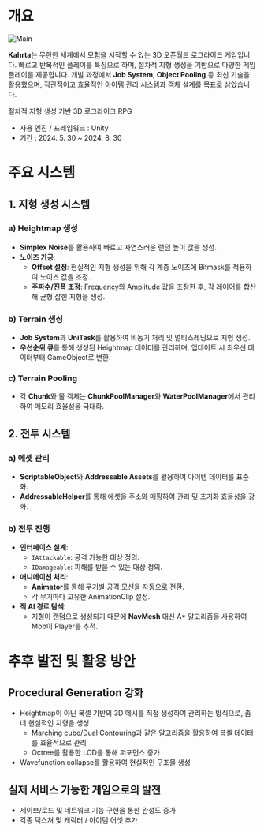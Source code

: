 # 개요

![Main](https://github.com/user-attachments/assets/e6063558-8b3e-45cb-9a73-78e2043aee5f)

**Kahrta**는 무한한 세계에서 모험을 시작할 수 있는 3D 오픈월드 로그라이크 게임입니다. 빠르고 반복적인 플레이를 특징으로 하며, 절차적 지형 생성을 기반으로 다양한 게임플레이를 제공합니다. 개발 과정에서 **Job System**, **Object Pooling** 등 최신 기술을 활용했으며, 직관적이고 효율적인 아이템 관리 시스템과 객체 설계를 목표로 삼았습니다.

절차적 지형 생성 기반 3D 로그라이크 RPG

- 사용 엔진 / 프레임워크 : Unity
- 기간 : 2024. 5. 30 ~ 2024. 8. 30

# 주요 시스템

## 1. **지형 생성 시스템**

### a) Heightmap 생성

- **Simplex Noise**를 활용하여 빠르고 자연스러운 랜덤 높이 값을 생성.
- **노이즈 가공**:
    - **Offset 설정**: 현실적인 지형 생성을 위해 각 계층 노이즈에 Bitmask를 적용하여 노이즈 값을 조정.
    - **주파수/진폭 조정**: Frequency와 Amplitude 값을 조정한 후, 각 레이어를 합산해 균형 잡힌 지형을 생성.

### b) Terrain 생성

- **Job System**과 **UniTask**를 활용하여 비동기 처리 및 멀티스레딩으로 지형 생성.
- **우선순위 큐**를 통해 생성된 Heightmap 데이터를 관리하며, 업데이트 시 최우선 데이터부터 GameObject로 변환.

### c) Terrain Pooling

- 각 **Chunk**와 물 객체는 **ChunkPoolManager**와 **WaterPoolManager**에서 관리하여 메모리 효율성을 극대화.

## 2. **전투 시스템**

### a) 에셋 관리

- **ScriptableObject**와 **Addressable Assets**를 활용하여 아이템 데이터를 표준화.
- **AddressableHelper**를 통해 에셋을 주소와 매핑하여 관리 및 초기화 효율성을 강화.

### b) 전투 진행

- **인터페이스 설계**:
    - `IAttackable`: 공격 가능한 대상 정의.
    - `IDamageable`: 피해를 받을 수 있는 대상 정의.
- **애니메이션 처리**:
    - **Animator**를 통해 무기별 공격 모션을 자동으로 전환.
    - 각 무기마다 고유한 AnimationClip 설정.
- **적 AI 경로 탐색**:
    - 지형이 랜덤으로 생성되기 때문에 **NavMesh** 대신 A* 알고리즘을 사용하여 Mob이 Player를 추적.

# 추후 발전 및 활용 방안

## Procedural Generation 강화

- Heightmap이 아닌 복셀 기반의 3D 메시를 직접 생성하여 관리하는 방식으로, 좀더 현실적인 지형을 생성
    - Marching cube/Dual Contouring과 같은 알고리즘을 활용하여 복셀 데이터를 효율적으로 관리
    - Octree를 활용한 LOD를 통해 퍼포먼스 증가
- Wavefunction collapse를 활용하여 현실적인 구조물 생성

## 실제 서비스 가능한 게임으로의 발전

- 세이브/로드 및 네트워크 기능 구현을 통한 완성도 증가
- 각종 텍스쳐 및 캐릭터 / 아이템 어셋 추가
